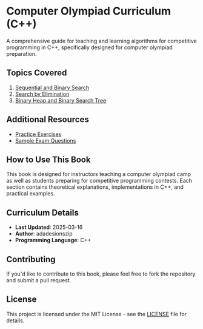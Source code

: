 # Computer Olympiad Curriculum (C++)

A comprehensive guide for teaching and learning algorithms for competitive programming in C++, specifically designed for computer olympiad preparation.

## Topics Covered

1. [Sequential and Binary Search](01-sequential-binary-search/README.md)
2. [Search by Elimination](02-search-by-elimination/README.md)
3. [Binary Heap and Binary Search Tree](03-binary-heap-bst/README.md)

## Additional Resources

- [Practice Exercises](exercises/README.md)
- [Sample Exam Questions](sample-exam/README.md)

## How to Use This Book

This book is designed for instructors teaching a computer olympiad camp as well as students preparing for competitive programming contests. Each section contains theoretical explanations, implementations in C++, and practical examples.

## Curriculum Details

- **Last Updated**: 2025-03-16
- **Author**: adadesionszip
- **Programming Language**: C++

## Contributing

If you'd like to contribute to this book, please feel free to fork the repository and submit a pull request.

## License

This project is licensed under the MIT License - see the [LICENSE](LICENSE) file for details.